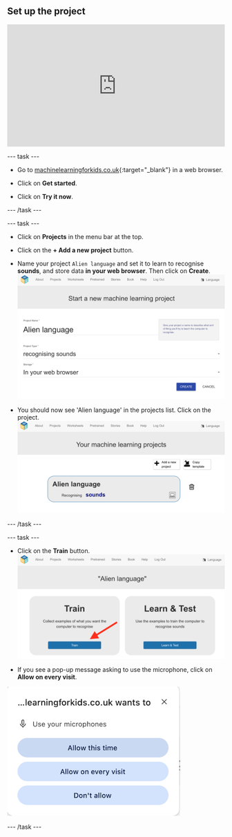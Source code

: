 ## Set up the project

<html>
  <div style="position: relative; overflow: hidden; padding-top: 56.25%;">
    <iframe style="position: absolute; top: 0; left: 0; right: 0; width: 100%; height: 100%; border: none;" src="https://www.youtube.com/embed/KdybBTJ979k?rel=0&cc_load_policy=1" allowfullscreen allow="accelerometer; autoplay; clipboard-write; encrypted-media; gyroscope; picture-in-picture; web-share"></iframe>
  </div>
</html>

--- task ---

+ Go to [machinelearningforkids.co.uk](https://machinelearningforkids.co.uk/){:target="_blank"} in a web browser.

+ Click on **Get started**.

+ Click on **Try it now**.

--- /task ---

--- task ---

+ Click on **Projects** in the menu bar at the top.

+ Click on the **+ Add a new project** button.

+ Name your project `Alien language` and set it to learn to recognise **sounds**, and store data **in your web browser**. Then click on **Create**. ![Creating a project](images/create-project.png)

+ You should now see 'Alien language' in the projects list. Click on the project. ![Project list with alien language listed](images/projects-list.png)

--- /task ---

--- task ---

+ Click on the **Train** button. ![Project main menu with an arrow pointing to the train button](images/project-train.png)

+ If you see a pop-up message asking to use the microphone, click on **Allow on every visit**.

![Popup asking you to allow the microphone, with an arrow pointing to allow every visit](images/allow-microphone.png)

--- /task ---



